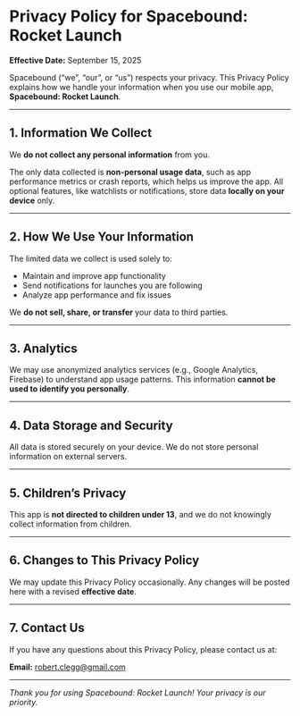 # Privacy Policy for Spacebound: Rocket Launch

**Effective Date:** September 15, 2025

Spacebound (“we”, “our”, or “us”) respects your privacy. This Privacy Policy explains how we handle your information when you use our mobile app, **Spacebound: Rocket Launch**.

---

## 1. Information We Collect

We **do not collect any personal information** from you.  

The only data collected is **non-personal usage data**, such as app performance metrics or crash reports, which helps us improve the app. All optional features, like watchlists or notifications, store data **locally on your device** only.

---

## 2. How We Use Your Information

The limited data we collect is used solely to:  

- Maintain and improve app functionality  
- Send notifications for launches you are following  
- Analyze app performance and fix issues  

We **do not sell, share, or transfer** your data to third parties.

---

## 3. Analytics

We may use anonymized analytics services (e.g., Google Analytics, Firebase) to understand app usage patterns. This information **cannot be used to identify you personally**.

---

## 4. Data Storage and Security

All data is stored securely on your device. We do not store personal information on external servers.

---

## 5. Children’s Privacy

This app is **not directed to children under 13**, and we do not knowingly collect information from children.

---

## 6. Changes to This Privacy Policy

We may update this Privacy Policy occasionally. Any changes will be posted here with a revised **effective date**.

---

## 7. Contact Us

If you have any questions about this Privacy Policy, please contact us at:  

**Email:** robert.clegg@gmail.com  

---

*Thank you for using Spacebound: Rocket Launch! Your privacy is our priority.*
